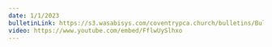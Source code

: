 ```yaml
---
date: 1/1/2023
bulletinLink: https://s3.wasabisys.com/coventrypca.church/bulletins/Bulletin 2023-01-01.pdf
video: https://www.youtube.com/embed/FflwUySlhxo
---
```

